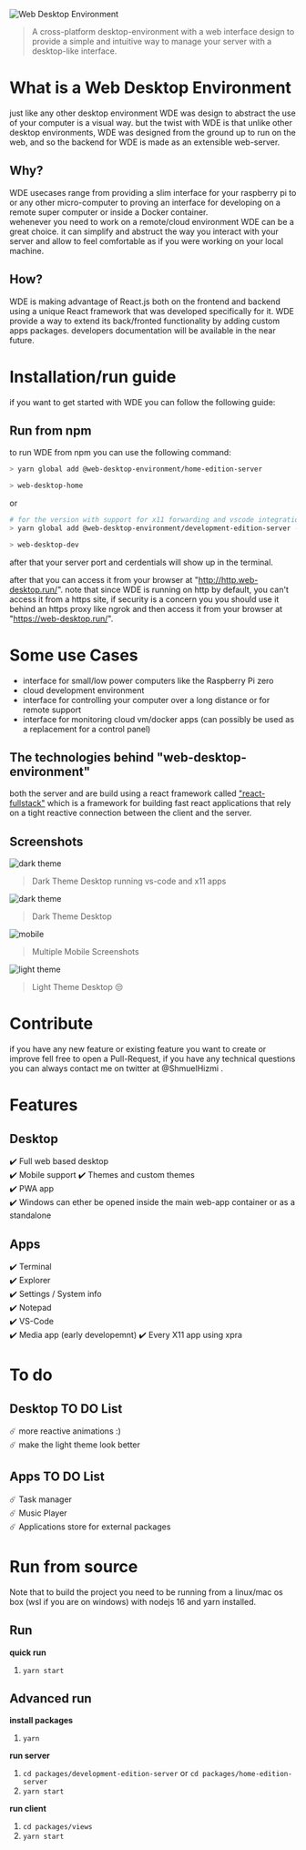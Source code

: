![Web Desktop Environment](./assets/main.png)

>  A cross-platform desktop-environment with a web interface design to provide a simple and intuitive way to manage your server with a desktop-like interface.

# What is a Web Desktop Environment

just like any other desktop environment WDE was design to abstract the use of your computer is a visual way.
but the twist with WDE is that unlike other desktop environments, WDE was designed from the ground up to run on the web, and so the backend for WDE is made as an extensible web-server.

## Why?

WDE usecases range from providing a slim interface for your raspberry pi to or any other micro-computer to proving an interface for developing on a remote super computer or inside a Docker container.  
wehenever you need to work on a remote/cloud environment WDE can be a great choice. it can simplify and abstruct the way you interact with your server and allow to feel comfortable as if you were working on your local machine.


## How?

WDE is making advantage of React.js both on the frontend and backend using a unique React framework that was developed specifically for it.
WDE provide a way to extend its back/fronted functionality by adding custom apps packages.
developers documentation will be available in the near future.


# Installation/run guide

if you want to get started with WDE you can follow the following guide:

<!-- ## Docker -->

## Run from npm
to run WDE from npm you can use the following command:

```bash
> yarn global add @web-desktop-environment/home-edition-server

> web-desktop-home
```
or
```bash
# for the version with support for x11 forwarding and vscode integration.
> yarn global add @web-desktop-environment/development-edition-server --unsafe-perm

> web-desktop-dev
```

after that your server port and cerdentials will show up in the terminal.

after that you can access it from your browser at "http://http.web-desktop.run/".
note that since WDE is running on http by default, you can't access it from a https site, if security is a concern you you should use it behind an https proxy like ngrok and then access it from your browser at "https://web-desktop.run/".

# Some use Cases

- interface for small/low power computers like the Raspberry Pi zero
- cloud development environment
- interface for controlling your computer over a long distance or for remote support
- interface for monitoring cloud vm/docker apps (can possibly be used as a replacement for a control panel)

## The technologies behind "web-desktop-environment"

both the server and are build using a react framework called ["react-fullstack"](https://github.com/shmuelhizmi/react-fullstack/tree/master/packages/fullstack) which is a framework for building fast react applications that rely on a tight reactive connection between the client and the server.

## Screenshots

![dark theme](./assets/x11-support.png "Nord Theme Desktop")
>Dark Theme Desktop running vs-code and x11 apps

![dark theme](./assets/dark_theme_screenshot.jpg "Dark Theme Desktop")

>Dark Theme Desktop


![mobile](./assets/mobile_screenshot.jpg "Mobile Screenshots")

>Multiple Mobile Screenshots


![light theme](./assets/light_theme_screenshot.jpg "Light Theme Desktop 😒")

>  Light Theme Desktop 😒

# Contribute

if you have any new feature or existing feature you want to create or improve fell free to open a Pull-Request, if you have any technical questions you can always contact me on twitter at @ShmuelHizmi .

# Features

## Desktop

:heavy_check_mark: Full web based desktop  
:heavy_check_mark: Mobile support
:heavy_check_mark: Themes and custom themes  
:heavy_check_mark: PWA app  
:heavy_check_mark: Windows can ether be opened inside the main web-app container or as a standalone 
## Apps

:heavy_check_mark: Terminal  
:heavy_check_mark: Explorer  
:heavy_check_mark: Settings / System info  
:heavy_check_mark: Notepad  
:heavy_check_mark: VS-Code  
:heavy_check_mark: Media app (early developemnt)
:heavy_check_mark: Every X11 app using xpra

# To do

## Desktop TO DO List

:comet: more reactive animations :)  
:comet: make the light theme look better

## Apps TO DO List

:comet: Task manager  
:comet: Music Player  
:comet: Applications store for external packages

# Run from source

Note that to build the project you need to be running from a linux/mac os box (wsl if you are on windows) with nodejs 16 and yarn installed.

## Run

**quick run**
1. `yarn start`

## Advanced run

**install packages**

1. `yarn`

**run server**

1. `cd packages/development-edition-server` or `cd packages/home-edition-server`
2. `yarn start`

**run client**

1. `cd packages/views`
2. `yarn start`
